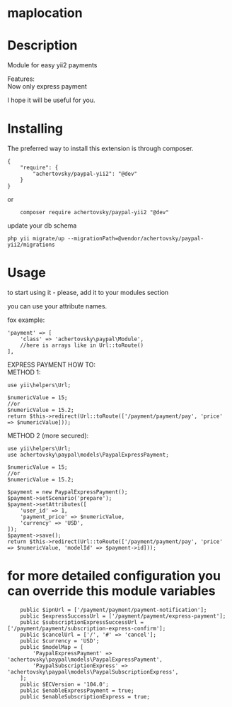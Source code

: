# maplocation

Description
======
Module for easy yii2 payments

Features:  
Now only express payment

I hope it will be useful for you. 


Installing
======
The preferred way to install this extension is through composer.

```
{
	"require": {
	    "achertovsky/paypal-yii2": "@dev"
    }
}
```

or

```
	composer require achertovsky/paypal-yii2 "@dev"
```

update your db schema

```
php yii migrate/up --migrationPath=@vendor/achertovsky/paypal-yii2/migrations
```
Usage
======
to start using it - please, add it to your modules section

you can use your attribute names.

fox example: 
```
'payment' => [
    'class' => 'achertovsky\paypal\Module',
    //here is arrays like in Url::toRoute()
],
```
EXPRESS PAYMENT HOW TO:  
METHOD 1:  
```
use yii\helpers\Url;

$numericValue = 15;
//or
$numericValue = 15.2;
return $this->redirect(Url::toRoute(['/payment/payment/pay', 'price' => $numericValue]));
```
METHOD 2 (more secured):
```
use yii\helpers\Url;
use achertovsky\paypal\models\PaypalExpressPayment;

$numericValue = 15;
//or
$numericValue = 15.2;

$payment = new PaypalExpressPayment();
$payment->setScenario('prepare');
$payment->setAttributes([
	'user_id' => 1,
	'payment_price' => $numericValue,
	'currency' => 'USD',
]);
$payment->save();
return $this->redirect(Url::toRoute(['/payment/payment/pay', 'price' => $numericValue, 'modelId' => $payment->id]));
```

for more detailed configuration you can override this module variables
======
```
    public $ipnUrl = ['/payment/payment/payment-notification'];
    public $expressSuccessUrl = ['/payment/payment/express-payment'];
    public $subscriptionExpressSuccessUrl = ['/payment/payment/subscription-express-confirm'];
    public $cancelUrl = ['/', '#' => 'cancel'];
    public $currency = 'USD';
    public $modelMap = [
        'PaypalExpressPayment' => 'achertovsky\paypal\models\PaypalExpressPayment',
        'PaypalSubscriptionExpress' => 'achertovsky\paypal\models\PaypalSubscriptionExpress',
    ];
    public $ECVersion = '104.0';
    public $enableExpressPayment = true;
    public $enableSubscriptionExpress = true;
```